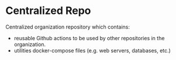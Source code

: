 # Centralized Repo
Centralized organization repository which contains:
 - reusable Github actions to be used by other repositories in the organization.
 - utilities docker-compose files (e.g. web servers, databases, etc.)
